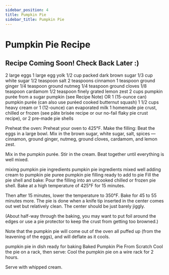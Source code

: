 ```yaml
---
sidebar_position: 4
title: Pumpkin Pie
sidebar_title: Pumpkin Pie
---
```


# Pumpkin Pie Recipe

## Recipe Coming Soon! Check Back Later :)

2 large eggs
1 large egg yolk
1/2 cup packed dark brown sugar
1/3 cup white sugar
1/2 teaspoon salt
2 teaspoons cinnamon
1 teaspoon ground ginger
1/4 teaspoon ground nutmeg
1/4 teaspoon ground cloves
1/8 teaspoon cardamom
1/2 teaspoon finely grated lemon zest
2 cups pumpkin purée from a sugar pumpkin (see Recipe Note) OR 1 (15-ounce can) pumpkin purée (can also use puréed cooked butternut squash)
1 1/2 cups heavy cream or 1 (12-ounce) can evaporated milk
1 homemade pie crust, chilled or frozen (see pâte brisée recipe or our no-fail flaky pie crust recipe), or 2 pre-made pie shells

Preheat the oven:
Preheat your oven to 425°F.
Make the filling:
Beat the eggs in a large bowl. Mix in the brown sugar, white sugar, salt, spices — cinnamon, ground ginger, nutmeg, ground cloves, cardamom, and lemon zest.

Mix in the pumpkin purée. Stir in the cream. Beat together until everything is well mixed.

mixing pumpkin pie ingredients
pumpkin pie ingredients mixed well
adding cream to pumpkin pie puree
pumpkin pie filling ready to add to pie
Fill the pie shell and bake:
Pour the filling into an uncooked chilled or frozen pie shell. Bake at a high temperature of 425°F for 15 minutes.

Then after 15 minutes, lower the temperature to 350°F. Bake for 45 to 55 minutes more. The pie is done when a knife tip inserted in the center comes out wet but relatively clean. The center should be just barely jiggly.

(About half-way through the baking, you may want to put foil around the edges or use a pie protector to keep the crust from getting too browned.)

Note that the pumpkin pie will come out of the oven all puffed up (from the leavening of the eggs), and will deflate as it cools.

pumpkin pie in dish ready for baking
Baked Pumpkin Pie From Scratch
Cool the pie on a rack, then serve:
Cool the pumpkin pie on a wire rack for 2 hours.

Serve with whipped cream.